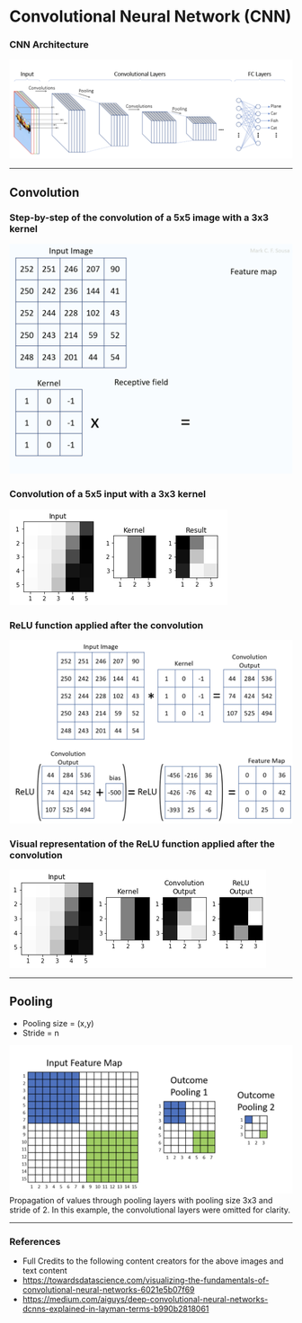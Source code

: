 # Convolutional Neural Network (CNN) #

### CNN Architecture ###
![](https://github.com/prodramp/python-projects/blob/main/images/cnn-arch.png?raw=true)

<hr>

## Convolution ##
### Step-by-step of the convolution of a 5x5 image with a 3x3 kernel ###
![](https://github.com/prodramp/python-projects/blob/main/images/5x5-img-conv-3x3kernel.png?raw=true)

### Convolution of a 5x5 input with a 3x3 kernel ###
![](https://github.com/prodramp/python-projects/blob/main/images/5x5-cov.png?raw=true)

### ReLU function applied after the convolution ###
![](https://github.com/prodramp/python-projects/blob/main/images/conv-added-relu.png?raw=true)

### Visual representation of the ReLU function applied after the convolution ###
![](https://github.com/prodramp/python-projects/blob/main/images/conv-added-relu-img.png?raw=true)

<hr>

## Pooling ##
- Pooling size = (x,y)
- Stride = n
<div align="center" background-color='white'>
  <img src="https://github.com/prodramp/python-projects/blob/main/images/pooling-3by3with-Stride2-white.png">
</div>
<div>
  Propagation of values through pooling layers with pooling size 3x3 and stride of 2. In this example, the convolutional layers were omitted for clarity.
</div>

<hr>

### References ###
- Full Credits to the following content creators for the above images and text content 
- https://towardsdatascience.com/visualizing-the-fundamentals-of-convolutional-neural-networks-6021e5b07f69
- https://medium.com/aiguys/deep-convolutional-neural-networks-dcnns-explained-in-layman-terms-b990b2818061
